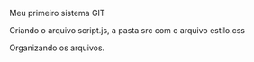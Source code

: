 Meu primeiro sistema GIT

Criando o arquivo script.js, a pasta src com o arquivo estilo.css

Organizando os arquivos.
